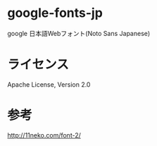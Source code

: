 # google-fonts-jp
google 日本語Webフォント(Noto Sans Japanese)

# ライセンス
Apache License, Version 2.0

# 参考
http://11neko.com/font-2/

